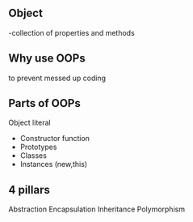 ## Object
-collection of properties and methods



## Why use OOPs
to prevent messed up coding

## Parts of OOPs

Object literal 

- Constructor function 
- Prototypes
- Classes
- Instances (new,this)

## 4 pillars
Abstraction 
Encapsulation 
Inheritance
Polymorphism

